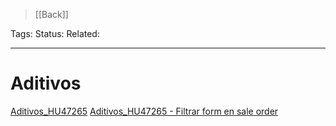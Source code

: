 > [[Back]]

Tags: 
Status: 
Related: 

___

# Aditivos

[Aditivos_HU47265](https://github.com/puntsistemes/aditivos_odoo/pull/44/commits/2b17986eae25c1801323066d7446c00d66ae527b#diff-5ad02ab088c566ec4df216c7d93979854a4fe16e84cc48dbc507e50bf9085fe7)
[Aditivos_HU47265 - Filtrar form en sale order](https://github.com/puntsistemes/aditivos_odoo/pull/44/commits/2b17986eae25c1801323066d7446c00d66ae527b#diff-5ad02ab088c566ec4df216c7d93979854a4fe16e84cc48dbc507e50bf9085fe7)